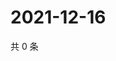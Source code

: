 # 2021-12-16

共 0 条

<!-- BEGIN WEIBO -->
<!-- 最后更新时间 Thu Dec 16 2021 14:00:32 GMT+0800 (China Standard Time) -->

<!-- END WEIBO -->
